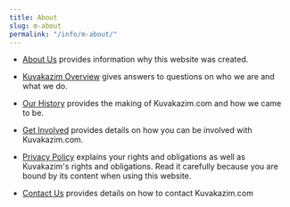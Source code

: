 ```yaml
---
title: About
slug: m-about
permalink: "/info/m-about/"
---
```


- [About Us](/info/about) provides information why this website was created. 

- [Kuvakazim Overview](/info/kuvakazim-overview) gives answers to questions on who we are and what we do.

- [Our History](/info/our-history) provides the making of Kuvakazim.com and how we came to be.

- [Get Involved](/info/get-involved) provides details on how you can be involved with Kuvakazim.com.

- [Privacy Policy](/info/privacy-policy) explains your rights and obligations as well as Kuvakazim's rights and obligations. Read it carefully because you are bound by its content when using this website.

- [Contact Us](/info/contact) provides details on how to contact Kuvakazim.com
